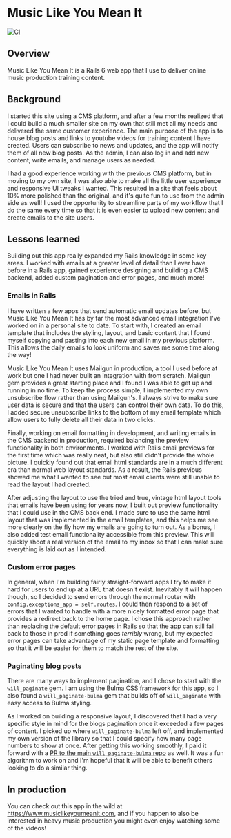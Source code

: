 # Music Like You Mean It

[![CI](https://github.com/jhunschejones/Music-Like-You-Mean-It/actions/workflows/ci.yml/badge.svg)](https://github.com/jhunschejones/Music-Like-You-Mean-It/actions/workflows/ci.yml)

## Overview
Music Like You Mean It is a Rails 6 web app that I use to deliver online music production training content.

## Background
I started this site using a CMS platform, and after a few months realized that I could build a much smaller site on my own that still met all my needs and delivered the same customer experience. The main purpose of the app is to house blog posts and links to youtube videos for training content I have created. Users can subscribe to news and updates, and the app will notify them of all new blog posts. As the admin, I can also log in and add new content, write emails, and manage users as needed.

I had a good experience working with the previous CMS platform, but in moving to my own site, I was also able to make all the little user experience and responsive UI tweaks I wanted. This resulted in a site that feels about 10% more polished than the original, and it's quite fun to use from the admin side as well! I used the opportunity to streamline parts of my workflow that I do the same every time so that it is even easier to upload new content and create emails to the site users.

## Lessons learned
Building out this app really expanded my Rails knowledge in some key areas. I worked with emails at a greater level of detail than I ever have before in a Rails app, gained experience designing and building a CMS backend, added custom pagination and error pages, and much more!

### Emails in Rails
I have written a few apps that send automatic email updates before, but Music Like You Mean It has by far the most advanced email integration I've worked on in a personal site to date. To start with, I created an email template that includes the styling, layout, and basic content that I found myself copying and pasting into each new email in my previous platform. This allows the daily emails to look uniform and saves me some time along the way!

Music Like You Mean It uses Mailgun in production, a tool I used before at work but one I had never built an integration with from scratch. Mailgun gem provides a great starting place and I found I was able to get up and running in no time. To keep the process simple, I implemented my own unsubscribe flow rather than using Mailgun's. I always strive to make sure user data is secure and that the users can control their own data. To do this, I added secure unsubscribe links to the bottom of my email template which allow users to fully delete all their data in two clicks.

Finally, working on email formatting in development, and writing emails in the CMS backend in production, required balancing the preview functionality in both environments. I worked with Rails email previews for the first time which was really neat, but also still didn't provide the whole picture. I quickly found out that email html standards are in a much different era than normal web layout standards. As a result, the Rails previous showed me what I wanted to see but most email clients were still unable to read the layout I had created.

After adjusting the layout to use the tried and true, vintage html layout tools that emails have been using for years now, I built out preview functionality that I could use in the CMS back end. I made sure to use the same html layout that was implemented in the email templates, and this helps me see more clearly on the fly how my emails are going to turn out. As a bonus, I also added test email functionality accessible from this preview. This will quickly shoot a real version of the email to my inbox so that I can make sure everything is laid out as I intended.

### Custom error pages
In general, when I'm building fairly straight-forward apps I try to make it hard for users to end up at a URL that doesn't exist. Inevitably it will happen though, so I decided to send errors through the normal router with `config.exceptions_app = self.routes`. I could then respond to a set of errors that I wanted to handle with a more nicely formatted error page that provides a redirect back to the home page. I chose this approach rather than replacing the default error pages in Rails so that the app can still fall back to those in prod if something goes _terribly_ wrong, but my expected error pages can take advantage of my static page template and formatting so that it will be easier for them to match the rest of the site.

### Paginating blog posts
There are many ways to implement pagination, and I chose to start with the `will_paginate` gem. I am using the Bulma CSS framework for this app, so I also found a `will_paginate-bulma` gem that builds off of `will_paginate` with easy access to Bulma styling.

As I worked on building a responsive layout, I discovered that I had a very specific style in mind for the blogs pagination once it exceeded a few pages of content. I picked up where `will_paginate-bulma` left off, and implemented my own version of the library so that I could specify how many page numbers to show at once. After getting this working smoothly, I paid it forward with a [PR to the main `will_paginate-bulma` repo](https://github.com/phoffer/will_paginate-bulma/pull/2) as well. It was a fun algorithm to work on and I'm hopeful that it will be able to benefit others looking to do a similar thing.

## In production
You can check out this app in the wild at https://www.musiclikeyoumeanit.com, and if you happen to also be interested in heavy music production you might even enjoy watching some of the videos!
